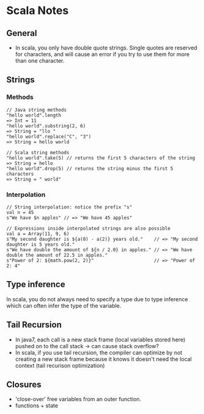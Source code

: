 # Scala Notes

## General
- In scala, you only have double quote strings. Single quotes are reserved for characters, and will cause an error if you try to use them for more than one character.

## Strings
### Methods
```
// Java string methods
"hello world".length
=> Int = 11 
"hello world".substring(2, 6)
=> String = "llo "
"hello world".replace("C", "3")
=> String = hello world

// Scala string methods
"hello world".take(5) // returns the first 5 characters of the string
=> String = hello
"hello world".drop(5) // returns the string minus the first 5 characters
=> String = " world"
```

### Interpolation
```
// String interpolation: notice the prefix "s"
val n = 45
s"We have $n apples" // => "We have 45 apples"

// Expressions inside interpolated strings are also possible
val a = Array(11, 9, 6)
s"My second daughter is ${a(0) - a(2)} years old."    // => "My second daughter is 5 years old."
s"We have double the amount of ${n / 2.0} in apples." // => "We have double the amount of 22.5 in apples."
s"Power of 2: ${math.pow(2, 2)}"                      // => "Power of 2: 4"
```

## Type inference
In scala, you do not always need to specify a type due to type inference which can often infer the type of the variable.

## Tail Recursion
- In java7, each call is a new stack frame (local variables stored here) pushed on to the call stack -> can cause stack overflow?
- In scala, if you use tail recursion, the compiler can optimize by not creating a new stack frame because it knows it doesn't need the local context (tail recurison optimization)

## Closures
- 'close-over' free variables from an outer function.
- functions + state
